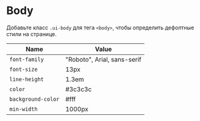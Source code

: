 <!--
docs/helpers/body|10
-->

# Body

Добавьте класс `.ui-body` для тега `<body>`, чтобы определить дефолтные стили на странице.


|         Name        |             Value            |
|---------------------|------------------------------|
|  `font-family`      |  "Roboto", Arial, sans-serif |
|  `font-size`        |  13px                        |
|  `line-height`      |  1.3em                       |
|  `color`            |  #3c3c3c                     |
|  `background-color` |  #fff                        |
|  `min-width`        |  1000px                      |
